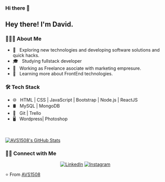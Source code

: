 ### Hi there 👋

<!--
**Druiz73/Druiz73** is a ✨ _special_ ✨ repository because its `README.md` (this file) appears on your GitHub profile.

Here are some ideas to get you started:

- 🔭 I’m currently working on ...
- 🌱 I’m currently learning ...
- 👯 I’m looking to collaborate on ...
- 🤔 I’m looking for help with ...
- 💬 Ask me about ...
- 📫 How to reach me: ...
- 😄 Pronouns: ...
- ⚡ Fun fact: ...
-->


<h2> Hey there! I'm David.</h2>

<h3> 👨🏻‍💻 About Me </h3>

- 🤔 &nbsp; Exploring new technologies and developing software solutions and quick hacks.
- 🎓 &nbsp; Studying fullstack developer
- 💼 &nbsp; Working as Freelance asociate with marketing empresure.
- 🌱 &nbsp; Learning more about FrontEnd technologies.


<h3>🛠 Tech Stack</h3>


- 🌐 &nbsp; HTML | CSS | JavaScript | Bootstrap | Node.js | ReactJS
- 🛢 &nbsp; MySQL | MongoDB
- 🔧 &nbsp; Git | Trello
- 🖥 &nbsp; Wordpress| Photoshop 

<br/>

[![AVS1508's GitHub Stats](https://github-readme-stats.vercel.app/api?username=AVS1508&show_icons=true)](https://github.com/AVS1508)

<h3> 🤝🏻 Connect with Me </h3>

<p align="center">
<a href="https://www.linkedin.com/in/ivan-david-ruiz-439514a8/"><img alt="LinkedIn" src="https://img.shields.io/badge/LinkedIn-Aditya%20Vikram%20Singh-blue?style=flat-square&logo=linkedin"></a>
<a href="https://www.instagram.com/david_Eas/"><img alt="Instagram" src="https://img.shields.io/badge/Instagram-adityavs__-blue?style=flat-square&logo=instagram"></a>
</p>

⭐️ From [AVS1508](https://github.com/AVS1508)
